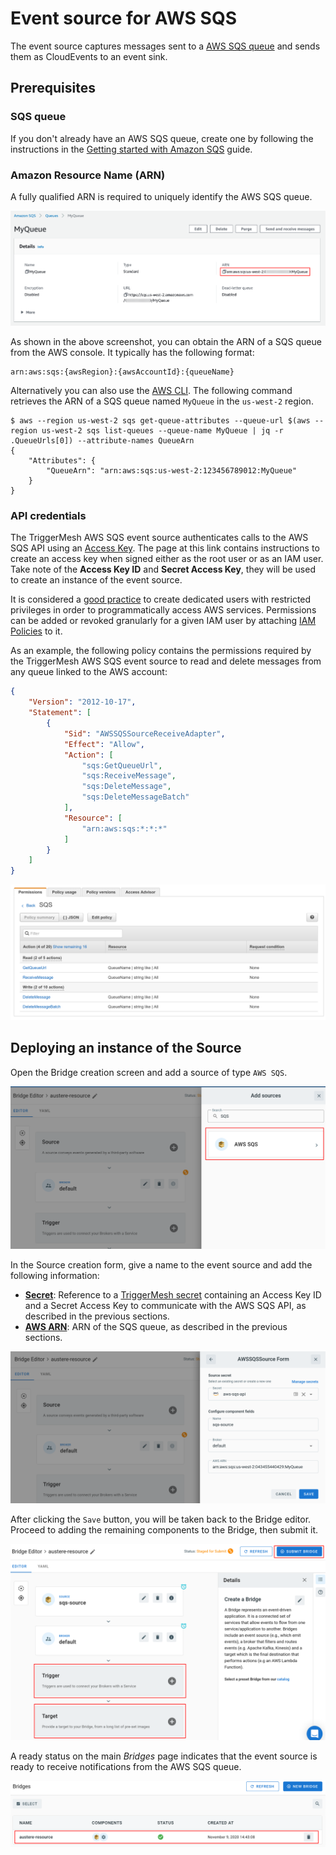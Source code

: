 # Event source for AWS SQS

The event source captures messages sent to a [AWS SQS queue](sqs-docs) and sends them as CloudEvents to an event sink.

## Prerequisites

### SQS queue

If you don't already have an AWS SQS queue, create one by following the instructions in the [Getting started with Amazon SQS][sqs-getting-started] guide.

### Amazon Resource Name (ARN)

A fully qualified ARN is required to uniquely identify the AWS SQS queue.

![SQS queue](../images/awssqs-source/sqs-queue.png)

As shown in the above screenshot, you can obtain the ARN of a SQS queue from the AWS console. It typically has the following format:

```
arn:aws:sqs:{awsRegion}:{awsAccountId}:{queueName}
```

Alternatively you can also use the [AWS CLI][aws-cli]. The following command retrieves the ARN of a SQS queue named `MyQueue` in the `us-west-2` region.

```console
$ aws --region us-west-2 sqs get-queue-attributes --queue-url $(aws --region us-west-2 sqs list-queues --queue-name MyQueue | jq -r .QueueUrls[0]) --attribute-names QueueArn
{
    "Attributes": {
        "QueueArn": "arn:aws:sqs:us-west-2:123456789012:MyQueue"
    }
}
```

### API credentials

The TriggerMesh AWS SQS event source authenticates calls to the AWS SQS API using an [Access Key][accesskey]. The page at this link contains instructions to create an access key when signed either as the root user or as an IAM user. Take note of the **Access Key ID** and **Secret Access Key**, they will be used to create an instance of the event source.

It is considered a [good practice][iam-bestpractices] to create dedicated users with restricted privileges in order to programmatically access AWS services. Permissions can be added or revoked granularly for a given IAM user by attaching [IAM Policies][iam-policies] to it.

As an example, the following policy contains the permissions required by the TriggerMesh AWS SQS event source to read and delete messages from any queue linked to the AWS account:

```json
{
    "Version": "2012-10-17",
    "Statement": [
        {
            "Sid": "AWSSQSSourceReceiveAdapter",
            "Effect": "Allow",
            "Action": [
                "sqs:GetQueueUrl",
                "sqs:ReceiveMessage",
                "sqs:DeleteMessage",
                "sqs:DeleteMessageBatch"
            ],
            "Resource": [
                "arn:aws:sqs:*:*:*"
            ]
        }
    ]
}
```

![Creating an IAM user](../images/awssqs-source/sqs-user-policy.png)

## Deploying an instance of the Source

Open the Bridge creation screen and add a source of type `AWS SQS`.

![Adding an AWS SQS source](../images/awssqs-source/bridge-form-sqs-source.png)

In the Source creation form, give a name to the event source and add the following information:

* [**Secret**][accesskey]: Reference to a [TriggerMesh secret][tm-secret] containing an Access Key ID and a Secret Access Key to communicate with the AWS SQS API, as described in the previous sections.
* [**AWS ARN**][arn]: ARN of the SQS queue, as described in the previous sections.

![AWS SQS source form](../images/awssqs-source/bridge-form-sqs-source-form.png)

After clicking the `Save` button, you will be taken back to the Bridge editor. Proceed to adding the remaining components to the Bridge, then submit it.

![Bridge overview](../images/awssqs-source/bridge-form-target.png)

A ready status on the main _Bridges_ page indicates that the event source is ready to receive notifications from the AWS SQS queue.

![Bridge status](../images/awssqs-source/bridge-deployed.png)

[doc-sqs]: https://docs.aws.amazon.com/AWSSimpleQueueService/latest/SQSDeveloperGuide/welcome.html
[sqs-getting-started]: https://docs.aws.amazon.com/AWSSimpleQueueService/latest/SQSDeveloperGuide/sqs-getting-started.html
[aws-cli]: https://aws.amazon.com/cli/
[accesskey]: https://docs.aws.amazon.com/general/latest/gr/aws-sec-cred-types.html#access-keys-and-secret-access-keys
[iam-bestpractices]: https://docs.aws.amazon.com/general/latest/gr/aws-access-keys-best-practices.html#iam-user-access-keys
[iam-policies]: https://docs.aws.amazon.com/IAM/latest/UserGuide/access_policies.html
[arn]: https://docs.aws.amazon.com/IAM/latest/UserGuide/list_amazonsqs.html
[tm-secret]: ../guides/secrets.md
